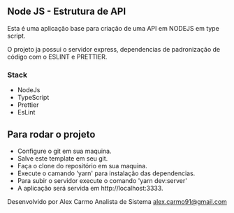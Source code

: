 ## Node JS - Estrutura de API
Esta é uma aplicação base para criação de uma API em NODEJS em type script.

O projeto ja possui o servidor express, dependencias de padronização de código com o ESLINT e PRETTIER.

### Stack
* NodeJs
* TypeScript
* Prettier
* EsLint

## Para rodar o projeto

- Configure o git em sua maquina.
- Salve este template em seu git.
- Faça o clone do repositório em sua maquina.
- Execute o camando 'yarn' para instalação das dependencias.
- Para subir o servidor execute o comando 'yarn dev:server'
- A aplicação será servida em http://localhost:3333.


Desenvolvido por Alex Carmo
Analista de Sistema
alex.carmo91@gmail.com
